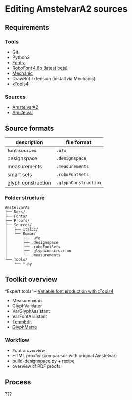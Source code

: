 Editing AmstelvarA2 sources
===========================


Requirements
------------

### Tools

- Git
- Python3
- [Fontra](http://fontra.xyz/)
- [RoboFont 4.6b (latest beta)](http://beta.robofont.com/)
- [Mechanic](http://robofontmechanic.com/)
- DrawBot extension (install via Mechanic)
- [xTools4](http://gferreira.github.io/xTools4/how-tos/installing-xtools4)

### Sources

- [AmstelvarA2](http://github.com/gferreira2/amstelvar-avar2/)
- [Amstelvar](http://github.com/gferreira/amstelvar)


Source formats
--------------

| description        | file format          |
|--------------------|----------------------|
| font sources       | `.ufo`               |
| designspace        | `.designspace`       |
| measurements       | `.measurements`      |
| smart sets         | `.roboFontSets`      |
| glyph construction | `.glyphConstruction` |

### Folder structure

```
AmstelvarA2
├── Docs/
├── Fonts/
├── Proofs/
├── Sources/
│   ├── Italic/
│   └── Roman/
│       ├── .ufo
│       ├── .designspace
│       ├── .roboFontSets
│       ├── .glyphConstruction
│       └── .measurements
└── Tools/
    └── *.py
```


Toolkit overview
----------------

“Expert tools” – [Variable font production with xTools4](http://gist.github.com/gferreira2/7219f99019d83b44512d315ef7bbc951)

- Measurements
- GlyphValidator
- VarGlyphAssistant
- VarFontAssistant
- [TempEdit](http://www.hipertipo.com/log/2021-05-07-elementar-ferramentas/#tempedit)
- [GlyphMeme](http://github.com/googlefonts/amstelvar-avar2/blob/main/Tools/GlyphMeme.py)

### Workflow

- Fontra overview
- HTML proofer (comparison with original Amstelvar)
- build-designspace.py + [recipe](http://github.com/gferreira2/amstelvar-avar2/blob/main/Docs/recipe-designspace.md)
- overview of PDF proofs


Process
-------

???
